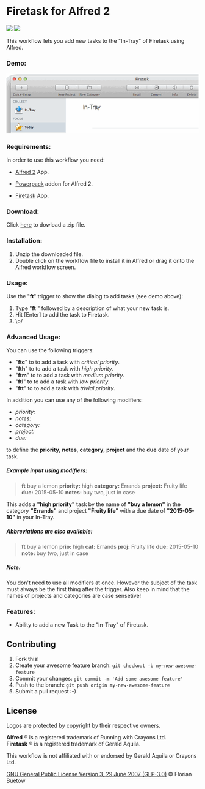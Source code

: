 Firetask for Alfred 2
==============
<span>
<img src="http://www.alfredapp.com/images/logo.png" width="80px" border=0>
<img src="http://www.firetask.com/images/icon-firetask-mac.png" width="80px" border=0>
</span><br/>

This workflow lets you add new tasks to the "In-Tray" of Firetask using Alfred.

### Demo:
![Firetask for Alfred workflow in action](screenshot.gif "Firetask for Alfred workflow in action")


### Requirements:

In order to use this workflow you need:

- [Alfred 2](http://www.alfredapp.com "Alfred - Productivity App for Mac OS X") App.
- [Powerpack](http://www.alfredapp.com/powerpack/ "Boost your productivity even further with the Powerpack") addon for Alfred 2.

- [Firetask](http://www.firetask.com "Firetask: Project-oriented GTD Task Management for Mac OS X") App.

### Download:

Click [here](https://github.com/fbcom/alfred2firetask/archive/master.zip) to dowload a zip file.

### Installation:

1. Unzip the downloaded file.
2. Double click on the workflow file to install it in Alfred or drag it onto the Alfred workflow screen.

### Usage:

Use the "**ft**" trigger to show the dialog to add tasks (see demo above):

1. Type "**ft** " followed by a description of what your new task is.
2. Hit [Enter] to add the task to Firetask.
3. \o/



### Advanced Usage:

You can use the following triggers:

- "**ftc**" to to add a task with *critical priority*.
- "**fth**" to to add a task with *high priority*.
- "**ftm**" to to add a task with *medium priority*.
- "**ftl**" to to add a task with *low priority*.
- "**ftt**" to to add a task with *trivial priority*.

In addition you can use any of the following modifiers:

- *priority:*
- *notes:*
- *category:*
- *project:*
- *due:*

to define the **priority**, **notes**, **category**, **project** and the **due** date of your task.

##### Example input using modifiers:
> **ft** buy a lemon **priority:** high **category:** Errands **project:** Fruity life **due:** 2015-05-10 **notes:** buy two, just in case

This adds a **"high priority"** task by the name of **"buy a lemon"** in the category **"Errands"** and project **"Fruity life"** with a due date of **"2015-05-10"** in your In-Tray.

##### Abbreviations are also available:
> **ft** buy a lemon **prio:** high **cat:** Errands **proj:** Fruity life **due:** 2015-05-10 **note:** buy two, just in case

##### Note:

You don't need to use all modifiers at once. However the subject of the task must always be the first thing after the trigger. Also keep in mind that the names of projects and categories are case sensetive!

### Features:

- Ability to add a new Task to the "In-Tray" of Firetask.

## Contributing

1. Fork this!
2. Create your awesome feature branch: `git checkout -b my-new-awesome-feature`
3. Commit your changes: `git commit -m 'Add some awesome feature'`
4. Push to the branch: `git push origin my-new-awesome-feature`
5. Submit a pull request :-)

## License

Logos are protected by copyright by their respective owners.<br/>

__Alfred__ &reg; is a registered trademark of Running with Crayons Ltd.<br/>
__Firetask__ &reg; is a registered trademark of Gerald Aquila.<br/>


This workflow is not affiliated with or endorsed by Gerald Aquila or Crayons Ltd.

[GNU General Public License Version 3, 29 June 2007 (GLP-3.0)](https://github.com/fbcom/alfred2firetask/blob/master/LICENSE) © Florian Buetow
